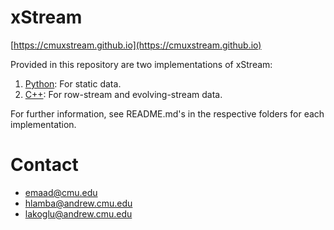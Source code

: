 # xStream

[https://cmuxstream.github.io](https://cmuxstream.github.io)

Provided in this repository are two implementations of xStream:

   1. [Python](https://github.com/cmuxstream/cmuxstream-core/tree/master/python): For static data.
   2. [C++](https://github.com/cmuxstream/cmuxstream-core/tree/master/cpp): For row-stream and evolving-stream data.

For further information, see README.md's in the respective folders for each implementation.

# Contact

   * emaad@cmu.edu
   * hlamba@andrew.cmu.edu
   * lakoglu@andrew.cmu.edu
